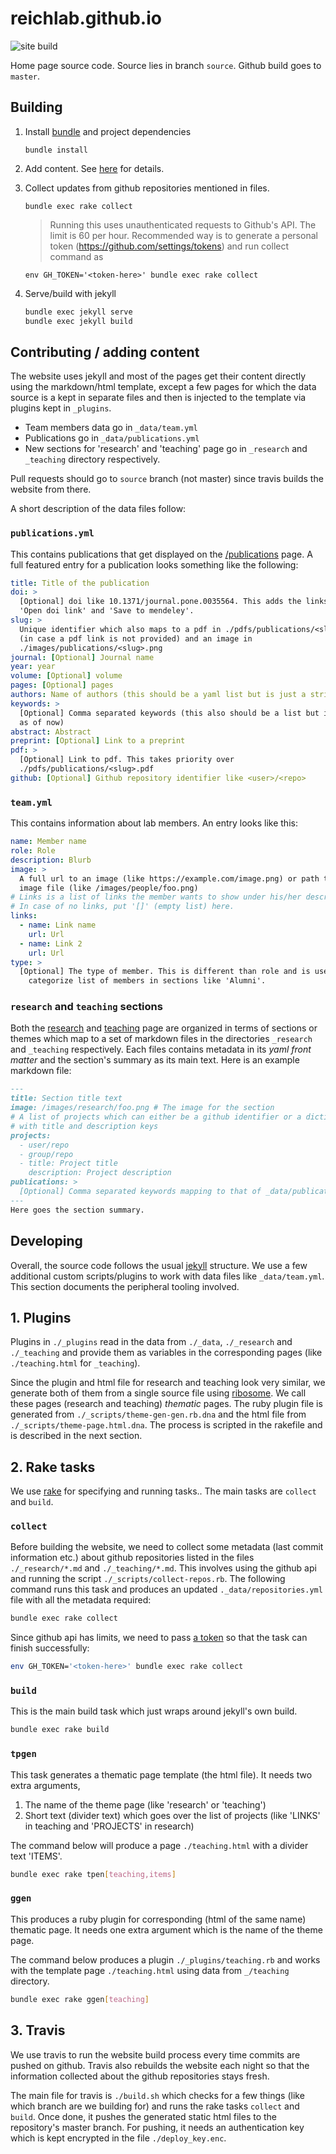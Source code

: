 # reichlab.github.io

![site build](https://github.com/reichlab/reichlab.github.io/actions/workflows/build-site.yml/badge.svg)

Home page source code. Source lies in branch `source`. Github build goes to
`master`.

## Building

1. Install [bundle](https://bundler.io/) and project dependencies

    `bundle install`

2. Add content. See [here](#contributing--adding-content) for details.

3. Collect updates from github repositories mentioned in files.

    `bundle exec rake collect`
    
    > Running this uses unauthenticated requests to Github's API. The limit is
    > 60 per hour. Recommended way is to generate a personal token
    > (https://github.com/settings/tokens) and run collect command as

    `env GH_TOKEN='<token-here>' bundle exec rake collect`

4. Serve/build with jekyll

    ```sh
    bundle exec jekyll serve
    bundle exec jekyll build
    ```

## Contributing / adding content

The website uses jekyll and most of the pages get their content directly using
the markdown/html template, except a few pages for which the data source is a
kept in separate files and then is injected to the template via plugins kept in
`_plugins`.

- Team members data go in `_data/team.yml`
- Publications go in `_data/publications.yml`
- New sections for 'research' and 'teaching' page go in `_research` and
  `_teaching` directory respectively.

Pull requests should go to `source` branch (not master) since travis builds the
website from there.

A short description of the data files follow:

### `publications.yml`

This contains publications that get displayed on the
[/publications](http://reichlab.io/publications) page. A full featured entry for
a publication looks something like the following:

```yaml
title: Title of the publication
doi: >
  [Optional] doi like 10.1371/journal.pone.0035564. This adds the links for
  'Open doi link' and 'Save to mendeley'.
slug: >
  Unique identifier which also maps to a pdf in ./pdfs/publications/<slug>.pdf
  (in case a pdf link is not provided) and an image in
  ./images/publications/<slug>.png
journal: [Optional] Journal name
year: year
volume: [Optional] volume
pages: [Optional] pages
authors: Name of authors (this should be a yaml list but is just a string right now)
keywords: >
  [Optional] Comma separated keywords (this also should be a list but is string
  as of now)
abstract: Abstract
preprint: [Optional] Link to a preprint
pdf: >
  [Optional] Link to pdf. This takes priority over
  ./pdfs/publications/<slug>.pdf
github: [Optional] Github repository identifier like <user>/<repo>
```

### `team.yml`

This contains information about lab members. An entry looks like this:

```yaml
name: Member name
role: Role
description: Blurb
image: >
  A full url to an image (like https://example.com/image.png) or path to local
  image file (like /images/people/foo.png)
# Links is a list of links the member wants to show under his/her description
# In case of no links, put '[]' (empty list) here.
links:
  - name: Link name
    url: Url
  - name: Link 2
    url: Url
type: >
  [Optional] The type of member. This is different than role and is used to
    categorize list of members in sections like 'Alumni'.
```

### `research` and `teaching` sections

Both the [research](http://reichlab.io/research) and
[teaching](http://reichlab.io/teaching) page are organized in terms of sections
or themes which map to a set of markdown files in the directories `_research`
and `_teaching` respectively. Each files contains metadata in its _yaml front
matter_ and the section's summary as its main text. Here is an example markdown
file:

```md
---
title: Section title text
image: /images/research/foo.png # The image for the section
# A list of projects which can either be a github identifier or a dictionary
# with title and description keys
projects:
  - user/repo
  - group/repo
  - title: Project title
    description: Project description
publications: >
  [Optional] Comma separated keywords mapping to that of _data/publications.yml
---
Here goes the section summary.
```

## Developing

Overall, the source code follows the usual [jekyll](http://jekyllrb.com/)
structure. We use a few additional custom scripts/plugins to work with data
files like `_data/team.yml`. This section documents the peripheral tooling
involved.

## 1. Plugins

Plugins in `./_plugins` read in the data from `./_data`, `./_research` and
`./_teaching` and provide them as variables in the corresponding pages (like
`./teaching.html` for `_teaching`).

Since the plugin and html file for research and teaching look very similar, we
generate both of them from a single source file using
[ribosome](https://github.com/sustrik/ribosome). We call these pages (research
and teaching) _thematic_ pages. The ruby plugin file is generated from
`./_scripts/theme-gen-gen.rb.dna` and the html file from
`./_scripts/theme-page.html.dna`. The process is scripted in the rakefile and is
described in the next section.

## 2. Rake tasks

We use [rake](https://github.com/ruby/rake) for specifying and running tasks..
The main tasks are `collect` and `build`.

### `collect`
Before building the website, we need to collect some metadata (last commit
information etc.) about github repositories listed in the files
`./_research/*.md` and `./_teaching/*.md`. This involves using the github api
and running the script `./_scripts/collect-repos.rb`. The following command runs
this task and produces an updated `._data/repositories.yml` file with all the
metadata required:

```sh
bundle exec rake collect
```

Since github api has limits, we need to pass [a
token](https://github.com/settings/tokens) so that the task can finish
successfully:

```sh
env GH_TOKEN='<token-here>' bundle exec rake collect
```

### `build`
This is the main build task which just wraps around jekyll's own build.

```sh
bundle exec rake build
```

### `tpgen`

This task generates a thematic page template (the html file). It needs two extra
arguments,

1. The name of the theme page (like 'research' or 'teaching')
2. Short text (divider text) which goes over the list of projects (like 'LINKS'
   in teaching and 'PROJECTS' in research)

The command below will produce a page `./teaching.html` with a divider text
'ITEMS'.

```sh
bundle exec rake tpen[teaching,items]
```

### `ggen`

This produces a ruby plugin for corresponding (html of the same name) thematic
page. It needs one extra argument which is the name of the theme page.

The command below produces a plugin `./_plugins/teaching.rb` and works with the
template page `./teaching.html` using data from `_/teaching` directory.

```sh
bundle exec rake ggen[teaching]
```

## 3. Travis

We use travis to run the website build process every time commits are pushed on
github. Travis also rebuilds the website each night so that the information
collected about the github repositories stays fresh.

The main file for travis is `./build.sh` which checks for a few things (like
which branch are we building for) and runs the rake tasks `collect` and `build`.
Once done, it pushes the generated static html files to the repository's master
branch. For pushing, it needs an authentication key which is kept encrypted in
the file `./deploy_key.enc`.
